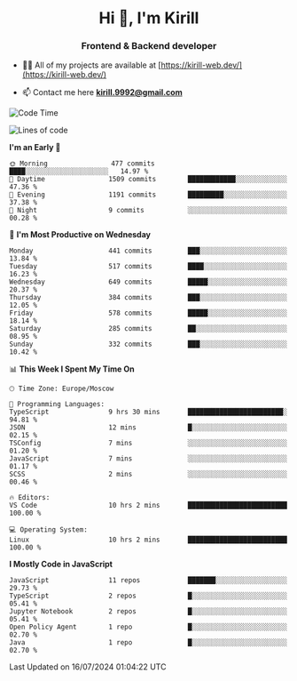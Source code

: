 <h1 align="center">Hi 👋, I'm Kirill</h1>
<h3 align="center">Frontend & Backend developer</h3>

- 👨‍💻 All of my projects are available at [https://kirill-web.dev/](https://kirill-web.dev/)

- 📫 Contact me here **kirill.9992@gmail.com**











<!--START_SECTION:waka-->
![Code Time](http://img.shields.io/badge/Code%20Time-1%2C880%20hrs%2022%20mins-blue)

![Lines of code](https://img.shields.io/badge/From%20Hello%20World%20I%27ve%20Written-3.9%20million%20lines%20of%20code-blue)

**I'm an Early 🐤** 

```text
🌞 Morning                477 commits         ████░░░░░░░░░░░░░░░░░░░░░   14.97 % 
🌆 Daytime                1509 commits        ████████████░░░░░░░░░░░░░   47.36 % 
🌃 Evening                1191 commits        █████████░░░░░░░░░░░░░░░░   37.38 % 
🌙 Night                  9 commits           ░░░░░░░░░░░░░░░░░░░░░░░░░   00.28 % 
```
📅 **I'm Most Productive on Wednesday** 

```text
Monday                   441 commits         ███░░░░░░░░░░░░░░░░░░░░░░   13.84 % 
Tuesday                  517 commits         ████░░░░░░░░░░░░░░░░░░░░░   16.23 % 
Wednesday                649 commits         █████░░░░░░░░░░░░░░░░░░░░   20.37 % 
Thursday                 384 commits         ███░░░░░░░░░░░░░░░░░░░░░░   12.05 % 
Friday                   578 commits         █████░░░░░░░░░░░░░░░░░░░░   18.14 % 
Saturday                 285 commits         ██░░░░░░░░░░░░░░░░░░░░░░░   08.95 % 
Sunday                   332 commits         ███░░░░░░░░░░░░░░░░░░░░░░   10.42 % 
```


📊 **This Week I Spent My Time On** 

```text
🕑︎ Time Zone: Europe/Moscow

💬 Programming Languages: 
TypeScript               9 hrs 30 mins       ████████████████████████░   94.81 % 
JSON                     12 mins             █░░░░░░░░░░░░░░░░░░░░░░░░   02.15 % 
TSConfig                 7 mins              ░░░░░░░░░░░░░░░░░░░░░░░░░   01.20 % 
JavaScript               7 mins              ░░░░░░░░░░░░░░░░░░░░░░░░░   01.17 % 
SCSS                     2 mins              ░░░░░░░░░░░░░░░░░░░░░░░░░   00.46 % 

🔥 Editors: 
VS Code                  10 hrs 2 mins       █████████████████████████   100.00 % 

💻 Operating System: 
Linux                    10 hrs 2 mins       █████████████████████████   100.00 % 
```

**I Mostly Code in JavaScript** 

```text
JavaScript               11 repos            ███████░░░░░░░░░░░░░░░░░░   29.73 % 
TypeScript               2 repos             █░░░░░░░░░░░░░░░░░░░░░░░░   05.41 % 
Jupyter Notebook         2 repos             █░░░░░░░░░░░░░░░░░░░░░░░░   05.41 % 
Open Policy Agent        1 repo              █░░░░░░░░░░░░░░░░░░░░░░░░   02.70 % 
Java                     1 repo              █░░░░░░░░░░░░░░░░░░░░░░░░   02.70 % 
```




 Last Updated on 16/07/2024 01:04:22 UTC
<!--END_SECTION:waka-->
